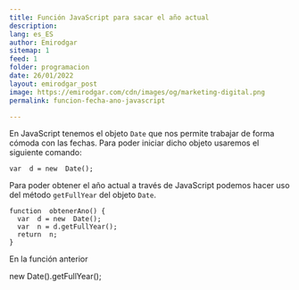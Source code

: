 ```yaml
---
title: Función JavaScript para sacar el año actual
description: 
lang: es_ES
author: Emirodgar
sitemap: 1
feed: 1
folder: programacion
date: 26/01/2022
layout: emirodgar_post
image: https://emirodgar.com/cdn/images/og/marketing-digital.png
permalink: funcion-fecha-ano-javascript

---
```


En JavaScript tenemos el objeto `Date` que nos permite trabajar de forma cómoda con las fechas. Para poder iniciar dicho objeto usaremos el siguiente comando:

    var  d = new  Date();


Para poder obtener el año actual a través de JavaScript podemos hacer uso del método `getFullYear` del objeto `Date`. 

    function  obtenerAno() {
      var  d = new  Date();
      var  n = d.getFullYear();
      return  n;
    }

En la función anterior

new Date().getFullYear();
<!--stackedit_data:
eyJoaXN0b3J5IjpbMTYyNTgzMjE0NF19
-->